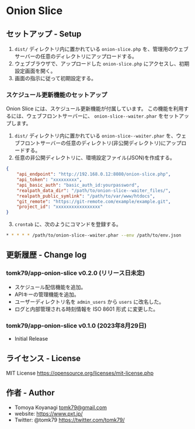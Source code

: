 # Onion Slice


## セットアップ - Setup

1. `dist/` ディレクトリ内に置かれている `onion-slice.php` を、管理用のウェブサーバーの任意のディレクトリにアップロードする。
2. ウェブブラウザで、アップロードした `onion-slice.php` にアクセスし、初期設定画面を開く。
3. 画面の指示に従って初期設定する。


### スケジュール更新機能のセットアップ

Onion Slice には、スケジュール更新機能が付属しています。
この機能を利用するには、ウェブフロントサーバーに、 `onion-slice--waiter.phar` をセットアップします。

1. `dist/` ディレクトリ内に置かれている `onion-slice--waiter.phar` を、ウェブフロントサーバーの任意のディレクトリ(非公開ディレクトリ)にアップロードする。
2. 任意の非公開ディレクトリに、環境設定ファイル(JSON)を作成する。

```json
{
    "api_endpoint": "http://192.168.0.12:8080/onion-slice.php",
    "api_token": "xxxxxxxxx",
    "api_basic_auth": "basic_auth_id:yourpassword",
    "realpath_data_dir": "/path/to/onion-slice--waiter_files/",
    "realpath_public_symlink": "/path/to/var/www/htdocs",
    "git_remote": "https://git-remote.com/example/example.git",
    "project_id": "xxxxxxxxxxxxxxxxx"
}
```

3. `crontab` に、次のようにコマンドを登録する。

```bash
* * * * * /path/to/onion-slice--waiter.phar --env /path/to/env.json
```



## 更新履歴 - Change log

### tomk79/app-onion-slice v0.2.0 (リリース日未定)

- スケジュール配信機能を追加。
- APIキーの管理機能を追加。
- ユーザーディレクトリ名を `admin_users` から `users` に改名した。
- ログと内部管理される時刻情報を ISO 8601 形式 に変更した。

### tomk79/app-onion-slice v0.1.0 (2023年8月29日)

- Initial Release



## ライセンス - License

MIT License https://opensource.org/licenses/mit-license.php


## 作者 - Author

- Tomoya Koyanagi <tomk79@gmail.com>
- website: <https://www.pxt.jp/>
- Twitter: @tomk79 <https://twitter.com/tomk79/>
